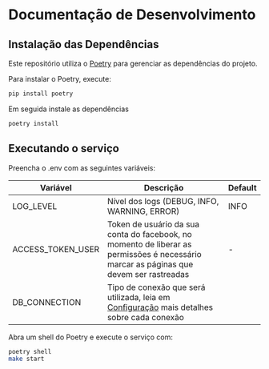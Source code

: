 # Documentação de Desenvolvimento

## Instalação das Dependências

Este repositório utiliza o [Poetry](https://python-poetry.org/) para gerenciar as dependências do projeto.

Para instalar o Poetry, execute:

``` bash
pip install poetry
```

Em seguida instale as dependências

``` bash
poetry install
```

## Executando o serviço

Preencha o .env com as seguintes variáveis:

|Variável|Descrição|Default|
|-|-|-|
|LOG_LEVEL|Nível dos logs (DEBUG, INFO, WARNING, ERROR)|INFO|
|ACCESS_TOKEN_USER|Token de usuário da sua conta do facebook, no momento de liberar as permissões é necessário marcar as páginas que devem ser rastreadas|-|
|DB_CONNECTION|Tipo de conexão que será utilizada, leia em [Configuração](configuration.md) mais detalhes sobre cada conexão|

Abra um shell do Poetry e execute o serviço com:

``` bash
poetry shell
make start
```